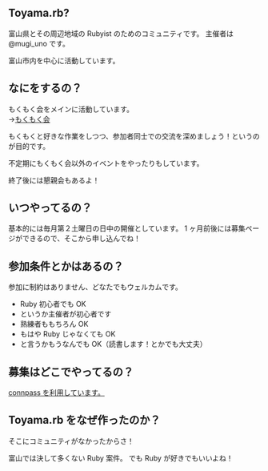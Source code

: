 ## Toyama.rb?

富山県とその周辺地域の Rubyist のためのコミュニティです。
主催者は @mugi_uno です。

富山市内を中心に活動しています。

## なにをするの？

もくもく会をメインに活動しています。  
→[もくもく会](http://d.hatena.ne.jp/keyword/%A4%E2%A4%AF%A4%E2%A4%AF%B2%F1)

もくもくと好きな作業をしつつ、参加者同士での交流を深めましょう！というのが目的です。

不定期にもくもく会以外のイベントをやったりもしています。

終了後には懇親会もあるよ！

## いつやってるの？

基本的には毎月第２土曜日の日中の開催としています。
1 ヶ月前後には募集ページができるので、そこから申し込んでね！

## 参加条件とかはあるの？

参加に制約はありません、どなたでもウェルカムです。

- Ruby 初心者でも OK
- というか主催者が初心者です
- 熟練者ももちろん OK
- もはや Ruby じゃなくても OK
- と言うかもうなんでも OK（読書します！とかでも大丈夫）

## 募集はどこでやってるの？

[connpass を利用しています。](https://toyamarb.connpass.com/)

## Toyama.rb をなぜ作ったのか？

そこにコミュニティがなかったからさ！

富山では決して多くない Ruby 案件。
でも Ruby が好きでもいいよね！
